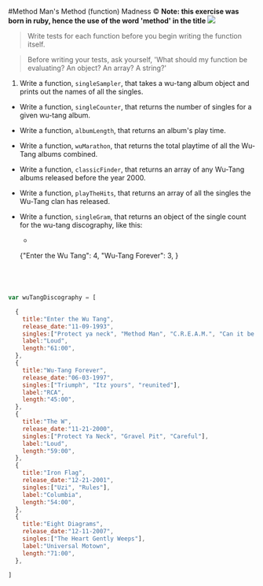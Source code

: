 #Method Man's Method (function) Madness &copy;
**Note: this exercise was born in ruby, hence the use of the word 'method' in the title**
<img src="http://www.billboard.com/files/styles/promo_650/public/stylus/110276-method_man_617_409.jpg">

> Write tests for each function before you begin writing the function itself.

> Before writing your tests, ask yourself, 'What should my function be evaluating? An object? An array? A string?'

1. Write a function, `singleSampler`, that takes a wu-tang album object and prints out the names of all the singles.

* Write a function, `singleCounter`, that returns the number of singles for a given wu-tang album.

* Write a function, `albumLength`, that returns an album's play time.

* Write a function, `wuMarathon`, that returns the total playtime of all the Wu-Tang albums combined.

* Write a function, `classicFinder`, that returns an array of any Wu-Tang albums released before the year 2000.

* Write a function, `playTheHits`, that returns an array of all the singles the Wu-Tang clan has released.

* Write a function, `singleGram`, that returns an object of the single count for the wu-tang discography, like this:

  - ```javascript
  {"Enter the Wu Tang": 4,
    "Wu-Tang Forever": 3,
    }
  ```




```javascript
var wuTangDiscography = [

  {
    title:"Enter the Wu Tang",
    release_date:"11-09-1993",
    singles:["Protect ya neck", "Method Man", "C.R.E.A.M.", "Can it be all so simple"],
    label:"Loud",
    length:"61:00",
  },
  {
    title:"Wu-Tang Forever",
    release_date:"06-03-1997",
    singles:["Triumph", "Itz yours", "reunited"],
    label:"RCA",
    length:"45:00",
  },
  {
    title:"The W",
    release_date:"11-21-2000",
    singles:["Protect Ya Neck", "Gravel Pit", "Careful"],
    label:"Loud",
    length:"59:00",
  },
  {
    title:"Iron Flag",
    release_date:"12-21-2001",
    singles:["Uzi", "Rules"],
    label:"Columbia",
    length:"54:00",
  },
  {
    title:"Eight Diagrams",
    release_date:"12-11-2007",
    singles:["The Heart Gently Weeps"],
    label:"Universal Motown",
    length:"71:00",
  },

]

```
